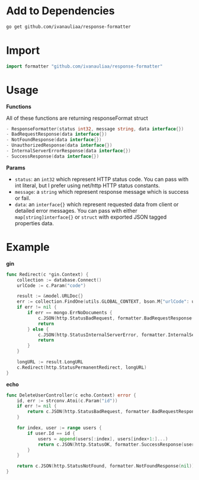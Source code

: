 # Add to Dependencies

```bash
go get github.com/ivanauliaa/response-formatter
```

# Import

```go
import formatter "github.com/ivanauliaa/response-formatter"
```

# Usage

**Functions**

All of these functions are returning responseFormat struct
```go
- ResponseFormatter(status int32, message string, data interface{})
- BadRequestResponse(data interface{})
- NotFoundResponse(data interface{})
- UnauthorizedResponse(data interface{})
- InternalServerErrorResponse(data interface{})
- SuccessResponse(data interface{})
```

**Params**
- `status`: an `int32` which represent HTTP status code. You can pass with int literal, but I prefer using net/http HTTP status constants.
- `message`: a `string` which represent response message which is success or fail.
- `data`: an `interface{}` which represent requested data from client or detailed error messages. You can pass with either `map[string]interface{}` or `struct` with exported JSON tagged properties data.
# Example

**gin**

```go
func Redirect(c *gin.Context) {
	collection := database.Connect()
	urlCode := c.Param("code")

	result := &model.URLDoc{}
	err := collection.FindOne(utils.GLOBAL_CONTEXT, bson.M{"urlCode": urlCode}).Decode(result)
	if err != nil {
		if err == mongo.ErrNoDocuments {
			c.JSON(http.StatusBadRequest, formatter.BadRequestResponse(gin.H{"error": fmt.Sprintf("No URL with code: %s", urlCode)}))
			return
		} else {
			c.JSON(http.StatusInternalServerError, formatter.InternalServerErrorResponse(gin.H{"error": err.Error()}))
			return
		}
	}

	longURL := result.LongURL
	c.Redirect(http.StatusPermanentRedirect, longURL)
}

```

**echo**

```go
func DeleteUserController(c echo.Context) error {
	id, err := strconv.Atoi(c.Param("id"))
	if err != nil {
		return c.JSON(http.StatusBadRequest, formatter.BadRequestResponse(map[string]interface{}{"error": err.Error()}))
	}

	for index, user := range users {
		if user.Id == id {
			users = append(users[:index], users[index+1:]...)
			return c.JSON(http.StatusOK, formatter.SuccessResponse(user))
		}
	}

	return c.JSON(http.StatusNotFound, formatter.NotFoundResponse(nil))
}
```
